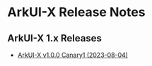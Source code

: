 # ArkUI-X Release Notes

## ArkUI-X 1.x Releases

* [ArkUI-X v1.0.0 Canary1 (2023-08-04)](ArkUI-X-v1.0.0-canary1.md)

